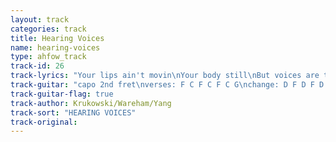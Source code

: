 ```yaml
---
layout: track
categories: track
title: Hearing Voices
name: hearing-voices
type: ahfow_track
track-id: 26
track-lyrics: "Your lips ain't movin\nYour body still\nBut voices are talkin somewhere\nI hear a jukebox\nFrench fries and beer\nAnd people are talkin somewhere\n\nAnd I know there's no one home\nBut I won't put down the phone\nI can't think where I should be\n\nI searched the kitchen\nPut my ear to the wall\nI looked in the freezer again\nSometimes a notion\nSwells like the ocean\nThen I can't think where I should be\n\nAnd I know there's no one home\nBut I won't put down the phone\nI can't think where I should be"
track-guitar: "capo 2nd fret\nverses: F C F C F C G\nchange: D F D F D F C\n\n(provided by brad)"
track-guitar-flag: true
track-author: Krukowski/Wareham/Yang
track-sort: "HEARING VOICES"
track-original: 
---
```

